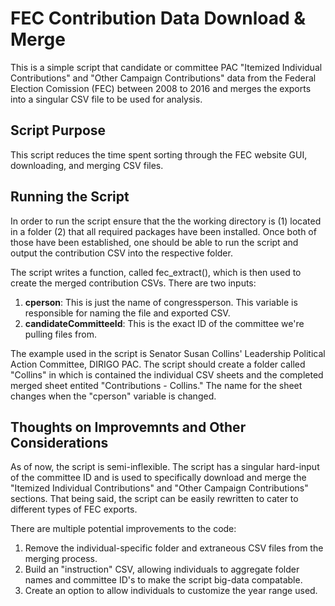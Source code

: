# FEC Contribution Data Download & Merge
This is a simple script that candidate or committee PAC "Itemized Individual Contributions" and "Other Campaign Contributions" data from the Federal Election Comission (FEC) between 2008 to 2016 and merges the exports into a singular CSV file to be used for analysis. 

## Script Purpose
This script reduces the time spent sorting through the FEC website GUI, downloading, and merging CSV files. 

## Running the Script
In order to run the script ensure that the the working directory is (1) located in a folder (2) that all required packages have been installed. Once both of those have been established, one should be able to run the script and output the contribution CSV into the respective folder. 

The script writes a function, called fec_extract(), which is then used to create the merged contribution CSVs. There are two inputs:

1. **cperson**: This is just the name of congressperson. This variable is responsible for naming the file and exported CSV.
2. **candidateCommitteeId**: This is the exact ID of the committee we're pulling files from. 

The example used in the script is Senator Susan Collins' Leadership Political Action Committee, DIRIGO PAC. The script should create a folder called "Collins" in which is contained the individual CSV sheets and the completed merged sheet entited "Contributions - Collins." The name for the sheet changes when the "cperson" variable is changed.

## Thoughts on Improvemnts and Other Considerations

As of now, the script is semi-inflexible. The script has a singular hard-input of the committee ID and is used to specifically download and merge the "Itemized Individual Contributions" and "Other Campaign Contributions" sections. That being said, the script can be easily rewritten to cater to different types of FEC exports.

There are multiple potential improvements to the code:
1. Remove the individual-specific folder and extraneous CSV files from the merging process. 
2. Build an "instruction" CSV, allowing individuals to aggregate folder names and committee ID's to make the script big-data compatable. 
3. Create an option to allow individuals to customize the year range used.
